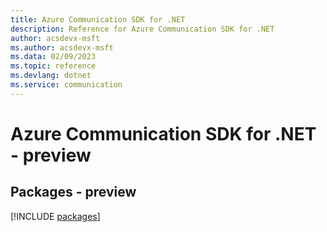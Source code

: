 ```yaml
---
title: Azure Communication SDK for .NET
description: Reference for Azure Communication SDK for .NET
author: acsdevx-msft
ms.author: acsdevx-msft
ms.data: 02/09/2023
ms.topic: reference
ms.devlang: dotnet
ms.service: communication
---
```

# Azure Communication SDK for .NET - preview
## Packages - preview
[!INCLUDE [packages](communication-index.md)]